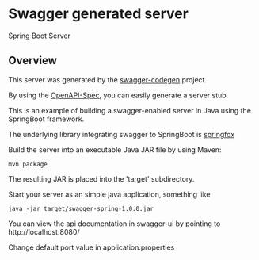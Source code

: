 # Swagger generated server

Spring Boot Server 


## Overview 
 
This server was generated by the [swagger-codegen](https://github.com/swagger-api/swagger-codegen) project.  

By using the [OpenAPI-Spec](https://github.com/swagger-api/swagger-core), you can easily generate a server stub.  

This is an example of building a swagger-enabled server in Java using the SpringBoot framework.  

The underlying library integrating swagger to SpringBoot is [springfox](https://github.com/springfox/springfox)  

Build the server into an executable Java JAR file by using Maven:

	mvn package

The resulting JAR is placed into the 'target' subdirectory.

Start your server as an simple java application, something like

	java -jar target/swagger-spring-1.0.0.jar 

You can view the api documentation in swagger-ui by pointing to  
http://localhost:8080/  

Change default port value in application.properties